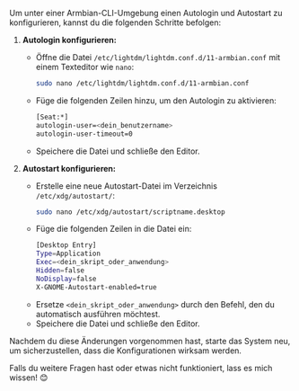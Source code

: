 Um unter einer Armbian-CLI-Umgebung einen Autologin und Autostart zu konfigurieren, kannst du die folgenden Schritte befolgen:

1. **Autologin konfigurieren:**
   - Öffne die Datei `/etc/lightdm/lightdm.conf.d/11-armbian.conf` mit einem Texteditor wie `nano`:
     ```bash
     sudo nano /etc/lightdm/lightdm.conf.d/11-armbian.conf
     ```
   - Füge die folgenden Zeilen hinzu, um den Autologin zu aktivieren:
     ```bash
     [Seat:*]
     autologin-user=<dein_benutzername>
     autologin-user-timeout=0
     ```
   - Speichere die Datei und schließe den Editor.

2. **Autostart konfigurieren:**
   - Erstelle eine neue Autostart-Datei im Verzeichnis `/etc/xdg/autostart/`:
     ```bash
     sudo nano /etc/xdg/autostart/scriptname.desktop
     ```
   - Füge die folgenden Zeilen in die Datei ein:
     ```bash
     [Desktop Entry]
     Type=Application
     Exec=<dein_skript_oder_anwendung>
     Hidden=false
     NoDisplay=false
     X-GNOME-Autostart-enabled=true
     ```
   - Ersetze `<dein_skript_oder_anwendung>` durch den Befehl, den du automatisch ausführen möchtest.
   - Speichere die Datei und schließe den Editor.

Nachdem du diese Änderungen vorgenommen hast, starte das System neu, um sicherzustellen, dass die Konfigurationen wirksam werden.

Falls du weitere Fragen hast oder etwas nicht funktioniert, lass es mich wissen! 😊
